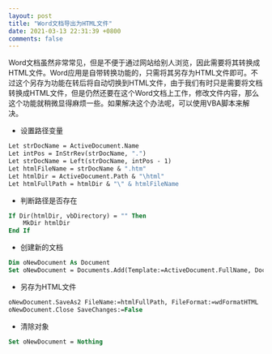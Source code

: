 ```yaml
---
layout: post
title: "Word文档导出为HTML文件"
date: 2021-03-13 22:31:39 +0800
comments: false
---
```


Word文档虽然非常常见，但是不便于通过网站给别人浏览，因此需要将其转换成HTML文件。Word应用是自带转换功能的，只需将其另存为HTML文件即可。不过这个另存为功能在转后将自动切换到HTML文件，由于我们有时只是需要将文档转换成HTML文件，但是仍然还要在这个Word文档上工作，修改文件内容，那么这个功能就稍微显得麻烦一些。如果解决这个办法呢，可以使用VBA脚本来解决。

- 设置路径变量

```vb
Let strDocName = ActiveDocument.Name
Let intPos = InStrRev(strDocName, ".")
Let strDocName = Left(strDocName, intPos - 1)
Let htmlFileName = strDocName & ".htm"
Let htmlDir = ActiveDocument.Path & "\html"
Let htmlFullPath = htmlDir & "\" & htmlFileName
```

- 判断路径是否存在

```vb
If Dir(htmlDir, vbDirectory) = "" Then
    MkDir htmlDir
End If
```

- 创建新的文档 

```vb
Dim oNewDocument As Document
Set oNewDocument = Documents.Add(Template:=ActiveDocument.FullName, DocumentType:=wdNewBlankDocument, Visible:=False)
```

- 另存为HTML文件

```vb
oNewDocument.SaveAs2 FileName:=htmlFullPath, FileFormat:=wdFormatHTML
oNewDocument.Close SaveChanges:=False
```

- 清除对象

```vb
Set oNewDocument = Nothing
```
